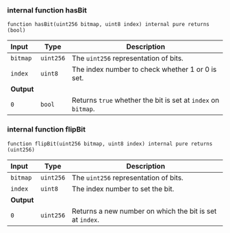 ### internal function hasBit

```solidity
function hasBit(uint256 bitmap, uint8 index) internal pure returns (bool)
```

| Input      | Type      | Description                                                   |
| :--------- | --------- | ------------------------------------------------------------- |
| `bitmap`   | `uint256` | The `uint256` representation of bits.                         |
| `index`    | `uint8`   | The index number to check whether 1 or 0 is set.              |
| **Output** |           |
| `0`        | `bool`    | Returns `true` whether the bit is set at `index` on `bitmap`. |

### internal function flipBit

```solidity
function flipBit(uint256 bitmap, uint8 index) internal pure returns (uint256)
```

| Input      | Type      | Description                                              |
| :--------- | --------- | -------------------------------------------------------- |
| `bitmap`   | `uint256` | The `uint256` representation of bits.                    |
| `index`    | `uint8`   | The index number to set the bit.                         |
| **Output** |           |
| `0`        | `uint256` | Returns a new number on which the bit is set at `index`. |
